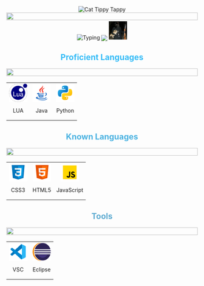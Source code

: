 <!--CAT-->
<p align="center">
<img src="https://media.giphy.com/media/WUlplcMpOCEmTGBtBW/giphy.gif" alt="Cat Tippy Tappy" width="100">

<!--LINE-->
<img src="https://i.imgur.com/dBaSKWF.gif" height="20" width="100%"> 

<img src="https://readme-typing-svg.herokuapp.com?duration=7500&center=true&multiline=true&width=350&height=60&lines=Cats;Coding%2C+Gaming%2C+Sleeping" alt="Typing" class= "center">

<img src="song.svg" align= "center">
<img src="images/Cats1337.jpg" style="width: 48px; height: 48px">

  <h2 style="text-align: center; color: #36BCF7FF">Proficient Languages</h2>
<!--LINE-->
<img src="https://i.imgur.com/dBaSKWF.gif" height="20" width="100%">  

<table align="center">
  <tr>
  <td align="center" width="48">
      <a><code><img src="images/lua.svg" width="48" height="48" alt="LUA" align= "center"></code></a>
      <br><p align= "center">LUA</p>
    </td>
    <td align="center" width="48">
      <a><code><img src="images/java.svg" width="48" height="48" alt="Java" align= "center"></code></a>
      <br><p align= "center">Java</p>
    </td>
    <td align="center" width="48">
      <a><code><img src="images/python.svg" width="48" height="48" alt="Python" align= "center"></code></a>
      <br><p align= "center">Python</p>
    </td>
  </tr>
</table>

  <h2 style="text-align: center; color: #36a9dee5">Known Languages</h2>
<!--LINE-->
<img src="https://i.imgur.com/dBaSKWF.gif" height="20" width="100%"> 

<table align="center">
  <tr>
    <td align="center" width="48">
      <a><code><img src="images/css3.svg" width="48" height="48" alt="CSS3" align= "center"></code></a>
      <br><p align= "center">CSS3</p>
    </td>
    <td align="center" width="48">
      <a><code><img src="images/html-5.svg" width="48" height="48" alt="HTML" align= "center"></code></a>
      <br><p align= "center">HTML5</p>
    </td>
    <td align="center" width="48">
      <a><code><img src="images/javascript.svg" width="48" height="48" alt="JavaScript" align= "center"></code></a>
      <br><p align= "center">JavaScript</p>
    </td>
  </tr>
</table>

  <h2 style="text-align: center; color: #3696c5cc">Tools</h2>
<!--LINE-->
<img src="https://i.imgur.com/dBaSKWF.gif" height="20" width="100%"> 

<table align="center">
  <tr>
    <td align="center" width="48">
      <a><code><img src="images/vsc.svg" width="48" height="48" alt="VSC" align= "center"></code></a>
      <br><p align= "center">VSC</p>
    </td>
    <td align="center" width="48">
      <a><code><img src="images/eclipse.svg" width="48" height="48" alt="Eclipse" align= "center"></code></a>
      <br><p align= "center">Eclipse</p>
    </td>
  </tr>
</table>